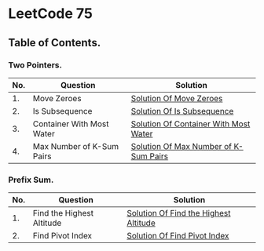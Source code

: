 # LeetCode 75
## Table of Contents.
### Two Pointers.
|No.|Question| Solution|
|---|---------|----------|
|1. |Move Zeroes| [Solution Of Move Zeroes](./Move%20Zeroes) | 
|2. |Is Subsequence| [Solution Of Is Subsequence](./Is%20Subsequence) | 
|3. |Container With Most Water| [Solution Of Container With Most Water](./Container%20With%20Most%20Water) |
|4. |Max Number of K-Sum Pairs| [Solution Of Max Number of K-Sum Pairs](./Max%20Number%20of%20K-Sum%20Pairs) |
### Prefix Sum.
|No.|Question| Solution|
|---|---------|----------|
|1. |Find the Highest Altitude| [Solution Of Find the Highest Altitude](./Find%20the%20Highest%20Altitude) |
|2. |Find Pivot Index| [Solution Of Find Pivot Index](./Find%20Pivot%20Index) |

